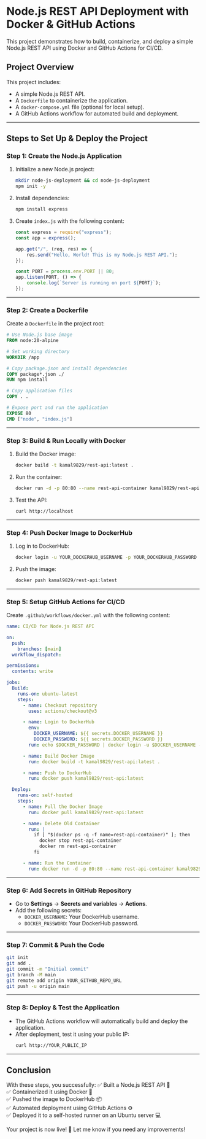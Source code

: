 # Node.js REST API Deployment with Docker & GitHub Actions

This project demonstrates how to build, containerize, and deploy a simple Node.js REST API using Docker and GitHub Actions for CI/CD.

## **Project Overview**

This project includes:

- A simple Node.js REST API.
- A `Dockerfile` to containerize the application.
- A `docker-compose.yml` file (optional for local setup).
- A GitHub Actions workflow for automated build and deployment.

---

## **Steps to Set Up & Deploy the Project**

### **Step 1: Create the Node.js Application**

1. Initialize a new Node.js project:
   ```sh
   mkdir node-js-deployment && cd node-js-deployment
   npm init -y
   ```
2. Install dependencies:
   ```sh
   npm install express
   ```
3. Create `index.js` with the following content:
   ```js
   const express = require("express");
   const app = express();

   app.get("/", (req, res) => {
       res.send("Hello, World! This is my Node.js REST API.");
   });

   const PORT = process.env.PORT || 80;
   app.listen(PORT, () => {
       console.log(`Server is running on port ${PORT}`);
   });
   ```

---

### **Step 2: Create a Dockerfile**

Create a `Dockerfile` in the project root:

```Dockerfile
# Use Node.js base image
FROM node:20-alpine

# Set working directory
WORKDIR /app

# Copy package.json and install dependencies
COPY package*.json ./
RUN npm install

# Copy application files
COPY . .

# Expose port and run the application
EXPOSE 80
CMD ["node", "index.js"]
```

---

### **Step 3: Build & Run Locally with Docker**

1. Build the Docker image:
   ```sh
   docker build -t kamal9829/rest-api:latest .
   ```
2. Run the container:
   ```sh
   docker run -d -p 80:80 --name rest-api-container kamal9829/rest-api
   ```
3. Test the API:
   ```sh
   curl http://localhost
   ```

---

### **Step 4: Push Docker Image to DockerHub**

1. Log in to DockerHub:
   ```sh
   docker login -u YOUR_DOCKERHUB_USERNAME -p YOUR_DOCKERHUB_PASSWORD
   ```
2. Push the image:
   ```sh
   docker push kamal9829/rest-api:latest
   ```

---

### **Step 5: Setup GitHub Actions for CI/CD**

Create `.github/workflows/docker.yml` with the following content:

```yaml
name: CI/CD for Node.js REST API

on:
  push:
    branches: [main]
  workflow_dispatch:

permissions:
  contents: write

jobs:
  Build:
    runs-on: ubuntu-latest
    steps:
      - name: Checkout repository
        uses: actions/checkout@v3

      - name: Login to DockerHub
        env:
          DOCKER_USERNAME: ${{ secrets.DOCKER_USERNAME }}
          DOCKER_PASSWORD: ${{ secrets.DOCKER_PASSWORD }}
        run: echo $DOCKER_PASSWORD | docker login -u $DOCKER_USERNAME --password-stdin

      - name: Build Docker Image
        run: docker build -t kamal9829/rest-api:latest .

      - name: Push to DockerHub
        run: docker push kamal9829/rest-api:latest

  Deploy:
    runs-on: self-hosted
    steps:
      - name: Pull the Docker Image
        run: docker pull kamal9829/rest-api:latest

      - name: Delete Old Container
        run: |
          if [ "$(docker ps -q -f name=rest-api-container)" ]; then
            docker stop rest-api-container
            docker rm rest-api-container
          fi

      - name: Run the Container
        run: docker run -d -p 80:80 --name rest-api-container kamal9829/rest-api
```

---

### **Step 6: Add Secrets in GitHub Repository**

- Go to **Settings** → **Secrets and variables** → **Actions**.
- Add the following secrets:
  - `DOCKER_USERNAME`: Your DockerHub username.
  - `DOCKER_PASSWORD`: Your DockerHub password.

---

### **Step 7: Commit & Push the Code**

```sh
git init
git add .
git commit -m "Initial commit"
git branch -M main
git remote add origin YOUR_GITHUB_REPO_URL
git push -u origin main
```

---

### **Step 8: Deploy & Test the Application**

- The GitHub Actions workflow will automatically build and deploy the application.
- After deployment, test it using your public IP:
  ```sh
  curl http://YOUR_PUBLIC_IP
  ```

---

## **Conclusion**

With these steps, you successfully: ✅ Built a Node.js REST API 🚀\
✅ Containerized it using Docker 🐳\
✅ Pushed the image to DockerHub 📦\
✅ Automated deployment using GitHub Actions ⚙️\
✅ Deployed it to a self-hosted runner on an Ubuntu server 💻

Your project is now live! 🎉 Let me know if you need any improvements!

